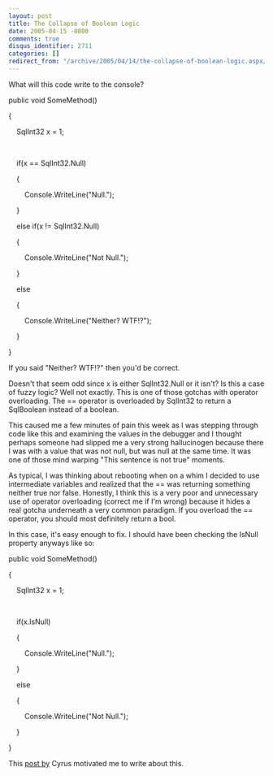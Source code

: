 ```yaml
---
layout: post
title: The Collapse of Boolean Logic
date: 2005-04-15 -0800
comments: true
disqus_identifier: 2711
categories: []
redirect_from: "/archive/2005/04/14/the-collapse-of-boolean-logic.aspx/"
---
```


What will this code write to the console?

public void SomeMethod()

{

    SqlInt32 x = 1;

 

    if(x == SqlInt32.Null)

    {

        Console.WriteLine("Null.");

    }

    else if(x != SqlInt32.Null)

    {

        Console.WriteLine("Not Null.");

    }

    else

    {

        Console.WriteLine("Neither? WTF!?");

    }

}

If you said "Neither? WTF!?" then you'd be correct.

Doesn't that seem odd since x is either SqlInt32.Null or it isn't? Is
this a case of fuzzy logic? Well not exactly. This is one of those
gotchas with operator overloading. The == operator is overloaded by
SqlInt32 to return a SqlBoolean instead of a boolean.

This caused me a few minutes of pain this week as I was stepping through
code like this and examining the values in the debugger and I thought
perhaps someone had slipped me a very strong hallucinogen because there
I was with a value that was not null, but was null at the same time. It
was one of those mind warping "This sentence is not true" moments.

As typical, I was thinking about rebooting when on a whim I decided to
use intermediate variables and realized that the == was returning
something neither true nor false. Honestly, I think this is a very poor
and unnecessary use of operator overloading (correct me if I'm wrong)
because it hides a real gotcha underneath a very common paradigm. If you
overload the == operator, you should most definitely return a bool.

In this case, it's easy enough to fix. I should have been checking the
IsNull property anyways like so:

public void SomeMethod()

{

    SqlInt32 x = 1;

 

    if(x.IsNull)

    {

        Console.WriteLine("Null.");

    }

    else

    {

        Console.WriteLine("Not Null.");

    }

}

This [post
by](http://blogs.msdn.com/cyrusn/archive/2005/04/15/408689.aspx) Cyrus
motivated me to write about this.

